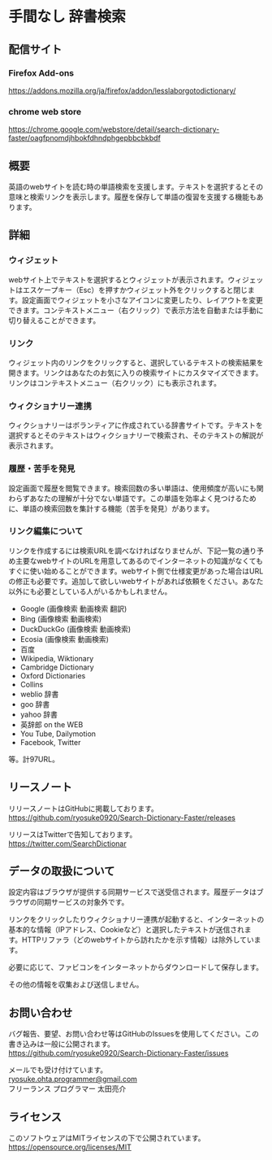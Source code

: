 # 手間なし 辞書検索
## 配信サイト
### Firefox Add-ons
https://addons.mozilla.org/ja/firefox/addon/lesslaborgotodictionary/
### chrome web store
https://chrome.google.com/webstore/detail/search-dictionary-faster/oagfpnomdjhbokfdhndphgepbbcbkbdf

## 概要
英語のwebサイトを読む時の単語検索を支援します。テキストを選択するとその意味と検索リンクを表示します。履歴を保存して単語の復習を支援する機能もあります。

## 詳細
### ウィジェット
webサイト上でテキストを選択するとウィジェットが表示されます。ウィジェットはエスケープキー（Esc）を押すかウィジェット外をクリックすると閉じます。設定画面でウィジェットを小さなアイコンに変更したり、レイアウトを変更できます。コンテキストメニュー（右クリック）で表示方法を自動または手動に切り替えることができます。

### リンク
ウィジェット内のリンクをクリックすると、選択しているテキストの検索結果を開きます。リンクはあなたのお気に入りの検索サイトにカスタマイズできます。リンクはコンテキストメニュー（右クリック）にも表示されます。

### ウィクショナリー連携
ウィクショナリーはボランティアに作成されている辞書サイトです。テキストを選択するとそのテキストはウィクショナリーで検索され、そのテキストの解説が表示されます。

### 履歴・苦手を発見
設定画面で履歴を閲覧できます。検索回数の多い単語は、使用頻度が高いにも関わらずあなたの理解が十分でない単語です。この単語を効率よく見つけるために、単語の検索回数を集計する機能（苦手を発見）があります。

### リンク編集について
リンクを作成するには検索URLを調べなければなりませんが、下記一覧の通り予め主要なwebサイトのURLを用意してあるのでインターネットの知識がなくてもすぐに使い始めることができます。webサイト側で仕様変更があった場合はURLの修正も必要です。追加して欲しいwebサイトがあれば依頼をください。あなた以外にも必要としている人がいるかもしれません。

* Google (画像検索 動画検索 翻訳)
* Bing (画像検索 動画検索)
* DuckDuckGo (画像検索 動画検索)
* Ecosia (画像検索 動画検索)
* 百度
* Wikipedia, Wiktionary
* Cambridge Dictionary
* Oxford Dictionaries
* Collins
* weblio 辞書
* goo 辞書
* yahoo 辞書
* 英辞郎 on the WEB
* You Tube, Dailymotion
* Facebook, Twitter

等。計97URL。

## リースノート
リリースノートはGitHubに掲載しております。  
https://github.com/ryosuke0920/Search-Dictionary-Faster/releases  

リリースはTwitterで告知しております。  
https://twitter.com/SearchDictionar

## データの取扱について
設定内容はブラウザが提供する同期サービスで送受信されます。履歴データはブラウザの同期サービスの対象外です。  

リンクをクリックしたりウィクショナリー連携が起動すると、インターネットの基本的な情報（IPアドレス、Cookieなど）と選択したテキストが送信されます。HTTPリファラ（どのwebサイトから訪れたかを示す情報）は除外しています。  

必要に応じて、ファビコンをインターネットからダウンロードして保存します。  

その他の情報を収集および送信しません。  

## お問い合わせ
バグ報告、要望、お問い合わせ等はGitHubのIssuesを使用してください。この書き込みは一般に公開されます。  
https://github.com/ryosuke0920/Search-Dictionary-Faster/issues  

メールでも受け付けています。  
ryosuke.ohta.programmer@gmail.com  
フリーランス プログラマー 太田亮介  

## ライセンス
このソフトウェアはMITライセンスの下で公開されています。  
https://opensource.org/licenses/MIT
